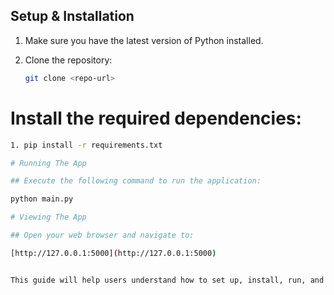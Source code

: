 ## Setup & Installation

1. Make sure you have the latest version of Python installed.

2. Clone the repository:
   ```sh
   git clone <repo-url>

# Install the required dependencies:
```bash
1. pip install -r requirements.txt

# Running The App

## Execute the following command to run the application:

python main.py

# Viewing The App

## Open your web browser and navigate to:

[http://127.0.0.1:5000](http://127.0.0.1:5000)


This guide will help users understand how to set up, install, run, and view your application. Make sure to replace `<repo-url>` with the actual URL of your repository.
